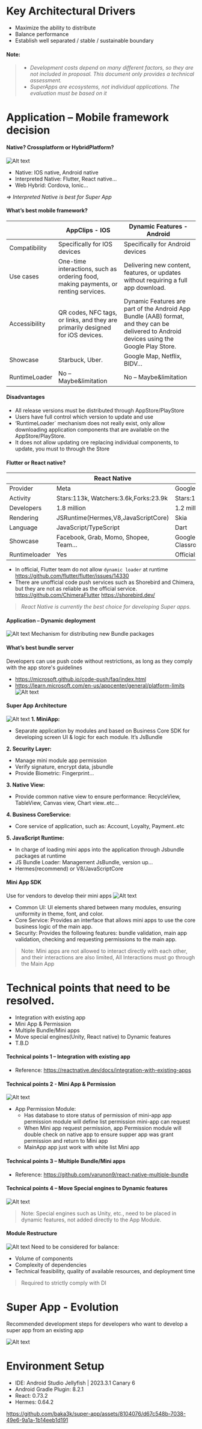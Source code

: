 
# Key Architectural Drivers
-   Maximize the ability to distribute
-   Balance performance
-   Establish well separated / stable / sustainable boundary
#### Note:
>-  *Development costs depend on many different factors, so they are not included in proposal. This document only provides a technical assessment.*
>-  *SuperApps are ecosystems, not individual applications. The evaluation must be based on it*

# Application – Mobile framework decision
#### Native? Crossplatform or HybridPlatform?
![Alt text](https://i.imgur.com/PHJgG5m.png)
-   Native: IOS native, Android native
-   Interpreted Native: Flutter, React native…
-   Web Hybrid: Cordova, Ionic…

*=> Interpreted Native is best for Super App*
#### What’s best mobile framework?

|                |AppClips - IOS                          |Dynamic Features - Android                         |
|----------------|-------------------------------|-----------------------------|
|Compatibility   |Specifically for IOS devices   |Specifically for Android devices|
|Use cases           | One-time interactions, such as ordering food, making payments, or renting services.          |Delivering new content, features, or updates without requiring a full app download.           |
|Accessibility          |QR codes, NFC tags, or links, and they are primarily designed for iOS devices.|Dynamic Features are part of the Android App Bundle (AAB) format, and they can be delivered to Android devices using the Google Play Store.|
|Showcase          |Starbuck, Uber.|Google Map, Netflix, BIDV…|
|RuntimeLoader          |No – Maybe&limitation|No – Maybe&limitation|
#### Disadvantages
-   All release versions must be distributed through AppStore/PlayStore
-   Users have full control which version to update and use
-   ‘RuntimeLoader` mechanism does not really exist, only allow downloading application components that are available on the AppStore/PlayStore. 
-   It does not allow updating ore replacing individual components, to update, you must to through the Store
#### Flutter or React native?
|                |React Native|Flutter|
|----------------|-------------------------------|-----------------------------|
|Provider| Meta | Google |
|Activity| Stars:113k, Watchers:3.6k,Forks:23.9k | Stars:158k,Watchers:3.6k,Forks:26.2k |
|Developers| 1.8 million | 1.2 million |
|Rendering| JSRuntime(Hermes,V8,JavaScriptCore) | Skia |
|Language| JavaScript/TypeScript | Dart |
|Showcase| Facebook, Grab, Momo, Shopee, Team… | Google Pay, Ebay, BMV, Google Classroom… |
|Runtimeloader| Yes | Official: No – or Maybe |

- In official, Flutter team do not allow `dynamic loader` at runtime 
https://github.com/flutter/flutter/issues/14330
- There are unofficial code push services such as Shorebird and Chimera, but they are not as reliable as the official service.
https://github.com/ChimeraFlutter
https://shorebird.dev/

>*React Native is currently the best choice for developing Super apps.*
#### Application – Dynamic deployment
![Alt text](https://i.imgur.com/XvWwY1W.png)
Mechanism for distributing new Bundle packages
#### What’s best bundle server 

Developers can use push code without restrictions, as long as they comply with the app store's guidelines
- https://microsoft.github.io/code-push/faq/index.html
- https://learn.microsoft.com/en-us/appcenter/general/platform-limits
![Alt text](https://i.imgur.com/hmlBHtq.png)

#### Super App Architecture
![Alt text](https://i.imgur.com/ltU4Yj7.png)
**1. MiniApp:**
-   Separate application by modules and based on Business Core SDK for developing screen UI & logic for each module. It’s JsBundle

**2. Security Layer:** 
-   Manage mini module app permission
-   Verify signature, encrypt data, jsbundle
-   Provide Biometric: Fingerprint…

**3. Native View:** 
-   Provide common native view to ensure performance: RecycleView, TableView, Canvas view, Chart view..etc…

**4. Business CoreService:** 
-   Core service of application, such as: Account, Loyalty, Payment..etc

**5. JavaScript Runtime:**
-   In charge of loading mini apps into the application through Jsbundle packages at runtime
-   JS Bundle Loader: Management JsBundle, version up…
-   Hermes(recommend) or V8/JavaScriptCore

#### Mini App SDK
Use for vendors to develop their mini apps
![Alt text](https://i.imgur.com/Wakt1ny.png)
-   Common UI: UI elements shared between many modules, ensuring uniformity in theme, font, and color.
-   Core Service: Provides an interface that allows mini apps to use the core business logic of the main app.
-   Security: Provides the following features: bundle validation, main app validation, checking and requesting permissions to the main app. 

>Note: Mini apps are not allowed to interact directly with each other, and their interactions are also limited, All Interactions must go through the Main App

# Technical points that need to be resolved.
-   Integration with existing app
-   Mini App & Permission
-   Multiple Bundle/Mini apps
-   Move special engines(Unity, React native) to Dynamic features
-   T.B.D
#### Technical points 1 – Integration with existing app
-   Reference: https://reactnative.dev/docs/integration-with-existing-apps​
#### Technical points 2 - Mini App & Permission
![Alt text](https://i.imgur.com/yu3sN7M.png)

-   App Permission Module:
    -   Has database to store status of permission of mini-app
app permission module will define list permission mini-app can request
    -   When Mini app request permission, app Permission module will double check on native app to ensure supper app was grant permission and return to Mini app 
    -   MainApp app just work with white list Mini app 
#### Technical points 3 – Multiple Bundle/Mini apps
-   Reference: https://github.com/varunon9/react-native-multiple-bundle
#### Technical points 4 – Move Special engines to Dynamic features
![Alt text](https://i.imgur.com/oTUqjEC.png)
>Note: Special engines such as Unity, etc., need to be placed in dynamic features, not added directly to the App Module.
#### Module Restructure
![Alt text](https://i.imgur.com/5CmikzU.png)
Need to be considered for balance:
-  Volume of components
-  Complexity of dependencies
-  Technical feasibility, quality of available resources, and deployment time
>Required to strictly comply with DI
# Super App - Evolution
Recommended development steps for developers who want to develop a super app from an existing app

![Alt text](https://i.imgur.com/iq1rdxm.png)

# Environment Setup

-   IDE: Android Studio Jellyfish | 2023.3.1 Canary 6
-   Android Gradle Plugin: 8.2.1 
-   React: 0.73.2
-   Hermes: 0.64.2
  
https://github.com/baka3k/super-app/assets/8104076/d67c548b-7038-49e6-9a1a-1b14eeb1d191
